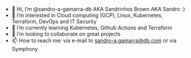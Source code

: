 - 👋 Hi, I’m @sandro-a-gamarra-db AKA Sandrinhos Brown AKA Sandro :) 
- 👀 I’m interested in Cloud computing (GCP), Linux, Kubernetes, Terraform, DevOps and IT Security
- 🌱 I’m currently learning Kubernetes, Github Actions and Terraform
- 💞️ I’m looking to collaborate on great projects
- 📫 How to reach me: via e-mail to sandro-a.gamarra@db.com or via Symphony 

<!---
sandro-a-gamarra-db/sandro-a-gamarra-db is a ✨ special ✨ repository because its `README.md` (this file) appears on your GitHub profile.
You can click the Preview link to take a look at your changes.
--->
